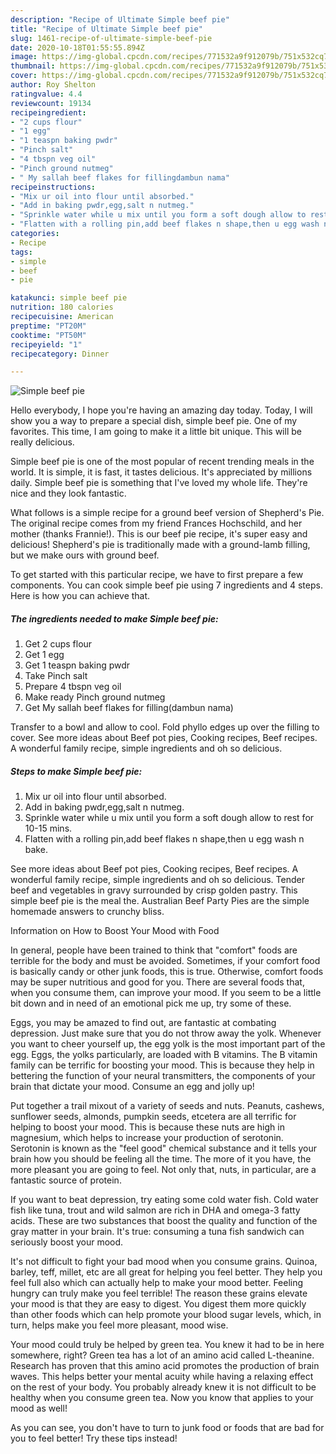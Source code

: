 ```yaml
---
description: "Recipe of Ultimate Simple beef pie"
title: "Recipe of Ultimate Simple beef pie"
slug: 1461-recipe-of-ultimate-simple-beef-pie
date: 2020-10-18T01:55:55.894Z
image: https://img-global.cpcdn.com/recipes/771532a9f912079b/751x532cq70/simple-beef-pie-recipe-main-photo.jpg
thumbnail: https://img-global.cpcdn.com/recipes/771532a9f912079b/751x532cq70/simple-beef-pie-recipe-main-photo.jpg
cover: https://img-global.cpcdn.com/recipes/771532a9f912079b/751x532cq70/simple-beef-pie-recipe-main-photo.jpg
author: Roy Shelton
ratingvalue: 4.4
reviewcount: 19134
recipeingredient:
- "2 cups flour"
- "1 egg"
- "1 teaspn baking pwdr"
- "Pinch salt"
- "4 tbspn veg oil"
- "Pinch ground nutmeg"
- " My sallah beef flakes for fillingdambun nama"
recipeinstructions:
- "Mix ur oil into flour until absorbed."
- "Add in baking pwdr,egg,salt n nutmeg."
- "Sprinkle water while u mix until you form a soft dough allow to rest for 10-15 mins."
- "Flatten with a rolling pin,add beef flakes n shape,then u egg wash n bake."
categories:
- Recipe
tags:
- simple
- beef
- pie

katakunci: simple beef pie 
nutrition: 180 calories
recipecuisine: American
preptime: "PT20M"
cooktime: "PT50M"
recipeyield: "1"
recipecategory: Dinner

---
```



![Simple beef pie](https://img-global.cpcdn.com/recipes/771532a9f912079b/751x532cq70/simple-beef-pie-recipe-main-photo.jpg)

Hello everybody, I hope you're having an amazing day today. Today, I will show you a way to prepare a special dish, simple beef pie. One of my favorites. This time, I am going to make it a little bit unique. This will be really delicious.

Simple beef pie is one of the most popular of recent trending meals in the world. It is simple, it is fast, it tastes delicious. It's appreciated by millions daily. Simple beef pie is something that I've loved my whole life. They're nice and they look fantastic.

What follows is a simple recipe for a ground beef version of Shepherd&#39;s Pie. The original recipe comes from my friend Frances Hochschild, and her mother (thanks Frannie!). This is our beef pie recipe, it&#39;s super easy and delicious! Shepherd&#39;s pie is traditionally made with a ground-lamb filling, but we make ours with ground beef.


To get started with this particular recipe, we have to first prepare a few components. You can cook simple beef pie using 7 ingredients and 4 steps. Here is how you can achieve that.

<!--inarticleads1-->

##### The ingredients needed to make Simple beef pie:

1. Get 2 cups flour
1. Get 1 egg
1. Get 1 teaspn baking pwdr
1. Take Pinch salt
1. Prepare 4 tbspn veg oil
1. Make ready Pinch ground nutmeg
1. Get  My sallah beef flakes for filling(dambun nama)


Transfer to a bowl and allow to cool. Fold phyllo edges up over the filling to cover. See more ideas about Beef pot pies, Cooking recipes, Beef recipes. A wonderful family recipe, simple ingredients and oh so delicious. 

<!--inarticleads2-->

##### Steps to make Simple beef pie:

1. Mix ur oil into flour until absorbed.
1. Add in baking pwdr,egg,salt n nutmeg.
1. Sprinkle water while u mix until you form a soft dough allow to rest for 10-15 mins.
1. Flatten with a rolling pin,add beef flakes n shape,then u egg wash n bake.


See more ideas about Beef pot pies, Cooking recipes, Beef recipes. A wonderful family recipe, simple ingredients and oh so delicious. Tender beef and vegetables in gravy surrounded by crisp golden pastry. This simple beef pie is the meal the. Australian Beef Party Pies are the simple homemade answers to crunchy bliss. 

Information on How to Boost Your Mood with Food


In general, people have been trained to think that "comfort" foods are terrible for the body and must be avoided. Sometimes, if your comfort food is basically candy or other junk foods, this is true. Otherwise, comfort foods may be super nutritious and good for you. There are several foods that, when you consume them, can improve your mood. If you seem to be a little bit down and in need of an emotional pick me up, try some of these.

Eggs, you may be amazed to find out, are fantastic at combating depression. Just make sure that you do not throw away the yolk. Whenever you want to cheer yourself up, the egg yolk is the most important part of the egg. Eggs, the yolks particularly, are loaded with B vitamins. The B vitamin family can be terrific for boosting your mood. This is because they help in bettering the function of your neural transmitters, the components of your brain that dictate your mood. Consume an egg and jolly up!

Put together a trail mixout of a variety of seeds and nuts. Peanuts, cashews, sunflower seeds, almonds, pumpkin seeds, etcetera are all terrific for helping to boost your mood. This is because these nuts are high in magnesium, which helps to increase your production of serotonin. Serotonin is known as the "feel good" chemical substance and it tells your brain how you should be feeling all the time. The more of it you have, the more pleasant you are going to feel. Not only that, nuts, in particular, are a fantastic source of protein.

If you want to beat depression, try eating some cold water fish. Cold water fish like tuna, trout and wild salmon are rich in DHA and omega-3 fatty acids. These are two substances that boost the quality and function of the gray matter in your brain. It's true: consuming a tuna fish sandwich can seriously boost your mood. 

It's not difficult to fight your bad mood when you consume grains. Quinoa, barley, teff, millet, etc are all great for helping you feel better. They help you feel full also which can actually help to make your mood better. Feeling hungry can truly make you feel terrible! The reason these grains elevate your mood is that they are easy to digest. You digest them more quickly than other foods which can help promote your blood sugar levels, which, in turn, helps make you feel more pleasant, mood wise.

Your mood could truly be helped by green tea. You knew it had to be in here somewhere, right? Green tea has a lot of an amino acid called L-theanine. Research has proven that this amino acid promotes the production of brain waves. This helps better your mental acuity while having a relaxing effect on the rest of your body. You probably already knew it is not difficult to be healthy when you consume green tea. Now you know that applies to your mood as well!

As you can see, you don't have to turn to junk food or foods that are bad for you to feel better! Try  these tips  instead!

